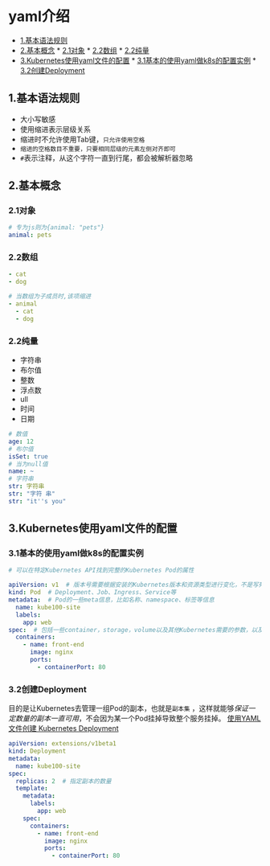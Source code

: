 # yaml介绍

<!-- vim-markdown-toc Marked -->

* [1.基本语法规则](#1.基本语法规则)
* [2.基本概念](#2.基本概念)
        * [2.1对象](#2.1对象)
        * [2.2数组](#2.2数组)
        * [2.2纯量](#2.2纯量)
* [3.Kubernetes使用yaml文件的配置](#3.kubernetes使用yaml文件的配置)
        * [3.1基本的使用yaml做k8s的配置实例](#3.1基本的使用yaml做k8s的配置实例)
        * [3.2创建Deployment](#3.2创建deployment)

<!-- vim-markdown-toc -->

## 1.基本语法规则

- 大小写敏感
- 使用缩进表示层级关系
- 缩进时不允许使用Tab键，`只允许使用空格`
- `缩进的空格数目不重要，只要相同层级的元素左侧对齐即可`
- `#`表示注释，从这个字符一直到行尾，都会被解析器忽略

## 2.基本概念

### 2.1对象

```yaml
# 专为js则为{animal: "pets"}
animal: pets
```

### 2.2数组

```yaml
- cat
- dog

# 当数组为子成员时,该项缩进
- animal
  - cat
  - dog
```

### 2.2纯量

- 字符串
- 布尔值
- 整数
- 浮点数
- ull
- 时间
- 日期

```yaml
# 数值
age: 12
# 布尔值
isSet: true
# 当为null值
name: ~
# 字符串
str: 字符串
str: "字符 串"
str: "it''s you"
```

## 3.Kubernetes使用yaml文件的配置

### 3.1基本的使用yaml做k8s的配置实例

```yaml
# 可以在特定Kubernetes API找到完整的Kubernetes Pod的属性

apiVersion: v1  # 版本号需要根据安装的Kubernetes版本和资源类型进行变化，不是写死的
kind: Pod  # Deployment、Job、Ingress、Service等
metadata:  # Pod的一些meta信息，比如名称、namespace、标签等信息
  name: kube100-site
  labels:
    app: web
spec:  # 包括一些container，storage，volume以及其他Kubernetes需要的参数，以及诸如是否在容器失败时重新启动容器的属性
  containers:
    - name: front-end
      image: nginx
      ports:
        - containerPort: 80
```

### 3.2创建Deployment

目的是让Kubernetes去管理一组Pod的副本，也就是`副本集` ，这样就能够*保证一定数量的副本一直可用*，不会因为某一个Pod挂掉导致整个服务挂掉。
[使用YAML 文件创建 Kubernetes Deployment](https://www.qikqiak.com/post/use-yaml-create-kubernetes-deployment/)

```yaml
apiVersion: extensions/v1beta1
kind: Deployment
metadata:
  name: kube100-site
spec:
  replicas: 2  # 指定副本的数量
  template:
    metadata:
      labels:
        app: web
    spec:
      containers:
        - name: front-end
          image: nginx
          ports:
            - containerPort: 80
```
